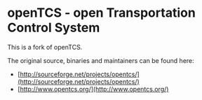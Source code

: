 # openTCS - open Transportation Control System

This is a fork of openTCS.

The original source, binaries and maintainers can be found here:

* [http://sourceforge.net/projects/opentcs/](http://sourceforge.net/projects/opentcs/)
* [http://www.opentcs.org/](http://www.opentcs.org/)
